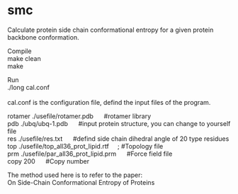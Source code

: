 # smc
Calculate protein side chain conformational entropy for a given protein backbone conformation.<br/>

Compile<br/>
make clean<br/>
make<br/>

Run<br/>
./long cal.conf<br/>
<br/>
cal.conf is the configuration file, defind the input files of the program. <br/>

rotamer ./usefile/rotamer.pdb &nbsp;&nbsp;&nbsp;&nbsp; #rotamer library   <br/>
pdb ./ubq/ubq-1.pdb          &nbsp;&nbsp;&nbsp;&nbsp; #input protein structure, you can change to yourself file<br/>
res ./usefile/res.txt           &nbsp;&nbsp;&nbsp;&nbsp;           #defind side chain dihedral angle of 20 type residues  <br/>
top ./usefile/top_all36_prot_lipid.rtf   &nbsp;&nbsp;&nbsp;&nbsp;;  #Topology file  <br/>
prm ./usefile/par_all36_prot_lipid.prm   &nbsp;&nbsp;&nbsp;&nbsp;  #Force field file  <br/>
copy 200                                &nbsp;&nbsp;&nbsp;&nbsp;   #Copy number  <br/>

The method used here is to refer to the paper: <br/>
On Side-Chain Conformational Entropy of Proteins <br/>
